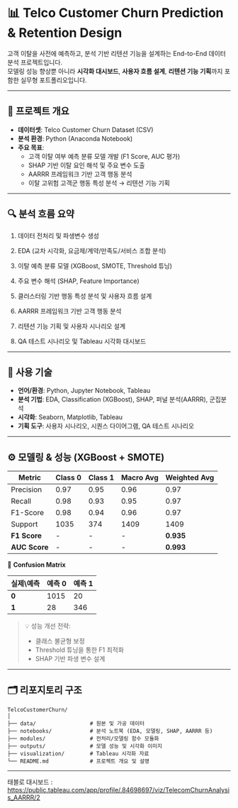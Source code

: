 # 📊 Telco Customer Churn Prediction & Retention Design

고객 이탈을 사전에 예측하고, 분석 기반 리텐션 기능을 설계하는 End-to-End 데이터 분석 프로젝트입니다.  
모델링 성능 향상뿐 아니라 **시각화 대시보드**, **사용자 흐름 설계**, **리텐션 기능 기획**까지 포함한 실무형 포트폴리오입니다.

---

## 🧩 프로젝트 개요

- **데이터셋**: Telco Customer Churn Dataset (CSV)
- **분석 환경**: Python (Anaconda Notebook)
- **주요 목표**:
  - 고객 이탈 여부 예측 분류 모델 개발 (F1 Score, AUC 평가)
  - SHAP 기반 이탈 요인 해석 및 주요 변수 도출
  - AARRR 프레임워크 기반 고객 행동 분석
  - 이탈 고위험 고객군 행동 특성 분석 → 리텐션 기능 기획

---

## 🔍 분석 흐름 요약

1. 데이터 전처리 및 파생변수 생성

2. EDA (교차 시각화, 요금제/계약/만족도/서비스 조합 분석)

3. 이탈 예측 분류 모델 (XGBoost, SMOTE, Threshold 튜닝)

4. 주요 변수 해석 (SHAP, Feature Importance)

5. 클러스터링 기반 행동 특성 분석 및 사용자 흐름 설계

6. AARRR 프레임워크 기반 고객 행동 분석

7. 리텐션 기능 기획 및 사용자 시나리오 설계

8. QA 테스트 시나리오 및 Tableau 시각화 대시보드

---

## 🧠 사용 기술

- **언어/환경**: Python, Jupyter Notebook, Tableau
- **분석 기법**: EDA, Classification (XGBoost), SHAP, 퍼널 분석(AARRR), 군집분석
- **시각화**: Seaborn, Matplotlib, Tableau
- **기획 도구**: 사용자 시나리오, 시퀀스 다이어그램, QA 테스트 시나리오

---

## ⚙️ 모델링 & 성능 (XGBoost + SMOTE)

| Metric         | Class 0 | Class 1 | Macro Avg | Weighted Avg |
|----------------|---------|---------|-----------|---------------|
| Precision      | 0.97    | 0.95    | 0.96      | 0.97          |
| Recall         | 0.98    | 0.93    | 0.95      | 0.97          |
| F1-Score       | 0.98    | 0.94    | 0.96      | 0.97          |
| Support        | 1035    | 374     | 1409      | 1409          |
| **F1 Score**   | -       | -       | -         | **0.935**     |
| **AUC Score**  | -       | -       | -         | **0.993**     |

📌 **Confusion Matrix**

| 실제\예측 | 예측 0 | 예측 1 |
|-----------|--------|--------|
| **0**     | 1015   | 20     |
| **1**     | 28     | 346    |

> 💡 성능 개선 전략:  
> - 클래스 불균형 보정
> - Threshold 튜닝을 통한 F1 최적화  
> - SHAP 기반 파생 변수 설계

---

## 🗂️ 리포지토리 구조

```
TelcoCustomerChurn/
│
├── data/                 # 원본 및 가공 데이터
├── notebooks/            # 분석 노트북 (EDA, 모델링, SHAP, AARRR 등)
├── modules/              # 전처리/모델링 함수 모듈화
├── outputs/              # 모델 성능 및 시각화 이미지
├── visualization/        # Tableau 시각화 자료
└── README.md             # 프로젝트 개요 및 설명
```

---

태블로 대시보드 : https://public.tableau.com/app/profile/.84698697/viz/TelecomChurnAnalysis_AARRR/2
